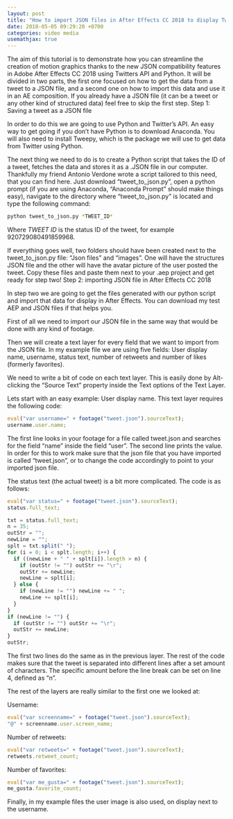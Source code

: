 ```yaml
---
layout: post
title: "How to import JSON files in After Effects CC 2018 to display Twitter data"
date: 2018-05-05 09:29:20 +0700
categories: video media
usemathjax: true
---
```


The aim of this tutorial is to demonstrate how you can streamline the creation of motion graphics thanks to the new JSON compatibility features in Adobe After Effects CC 2018 using Twitters API and Python. It will be divided in two parts, the first one focused on how to get the data from a tweet to a JSON file, and a second one on how to import this data and use it in an AE composition. If you already have a JSON file (it can be a tweet or any other kind of structured data) feel free to skip the first step.
Step 1: Saving a tweet as a JSON file

In order to do this we are going to use Python and Twitter’s API. An easy way to get going if you don’t have Python is to download Anaconda. You will also need to install Tweepy, which is the package we will use to get data from Twitter using Python.

The next thing we need to do is to create a Python script that takes the ID of a tweet, fetches the data and stores it as a .JSON file in our computer. Thankfully my friend Antonio Verdone wrote a script tailored to this need, that you can find here. Just download “tweet_to_json.py”, open a python prompt (if you are using Anaconda, “Anaconda Prompt” should make things easy), navigate to the directory where “tweet_to_json.py” is located and type the following command:

```bash
python tweet_to_json.py *TWEET_ID*
```

Where _TWEET ID_ is the status ID of the tweet, for example 920729080491859968.

If everything goes well, two folders should have been created next to the tweet_to_json.py file: “Json files” and “images”. One will have the structures JSON file and the other will have the avatar picture of the user posted the tweet. Copy these files and paste them next to your .aep project and get ready for step two!
Step 2: importing JSON file in After Effects CC 2018

In step two we are going to get the files generated with our python script and import that data for display in After Effects. You can download my test AEP and JSON files if that helps you.

First of all we need to import our JSON file in the same way that would be done with any kind of footage.

Then we will create a text layer for every field that we want to import from the JSON file. In my example file we are using five fields: User display name, username, status text, number of retweets and number of likes (formerly favorites).

We need to write a bit of code on each text layer. This is easily done by Alt-clicking the “Source Text” property inside the Text options of the Text Layer.

Lets start with an easy example: User display name. This text layer requires the following code:

```javascript
eval("var username=" + footage("tweet.json").sourceText);
username.user.name;
```

The first line looks in your footage for a file called tweet.json and searches for the field “name” inside the field “user”. The second line prints the value. In order for this to work make sure that the json file that you have imported is called “tweet.json”, or to change the code accordingly to point to your imported json file.

The status text (the actual tweet) is a bit more complicated. The code is as follows:

```javascript
eval("var status=" + footage("tweet.json").sourceText);
status.full_text;

txt = status.full_text;
n = 35;
outStr = "";
newLine = "";
splt = txt.split(" ");
for (i = 0; i < splt.length; i++) {
  if ((newLine + " " + splt[i]).length > n) {
    if (outStr != "") outStr += "\r";
    outStr += newLine;
    newLine = splt[i];
  } else {
    if (newLine != "") newLine += " ";
    newLine += splt[i];
  }
}
if (newLine != "") {
  if (outStr != "") outStr += "\r";
  outStr += newLine;
}
outStr;
```

The first two lines do the same as in the previous layer. The rest of the code makes sure that the tweet is separated into different lines after a set amount of characters. The specific amount before the line break can be set on line 4, defined as “n”.

The rest of the layers are really similar to the first one we looked at:

Username:

```javascript
eval("var screenname=" + footage("tweet.json").sourceText);
"@" + screenname.user.screen_name;
```

Number of retweets:

```javascript
eval("var retweets=" + footage("tweet.json").sourceText);
retweets.retweet_count;
```

Number of favorites:

```javascript
eval("var me_gusta=" + footage("tweet.json").sourceText);
me_gusta.favorite_count;
```

Finally, in my example files the user image is also used, on display next to the username.
